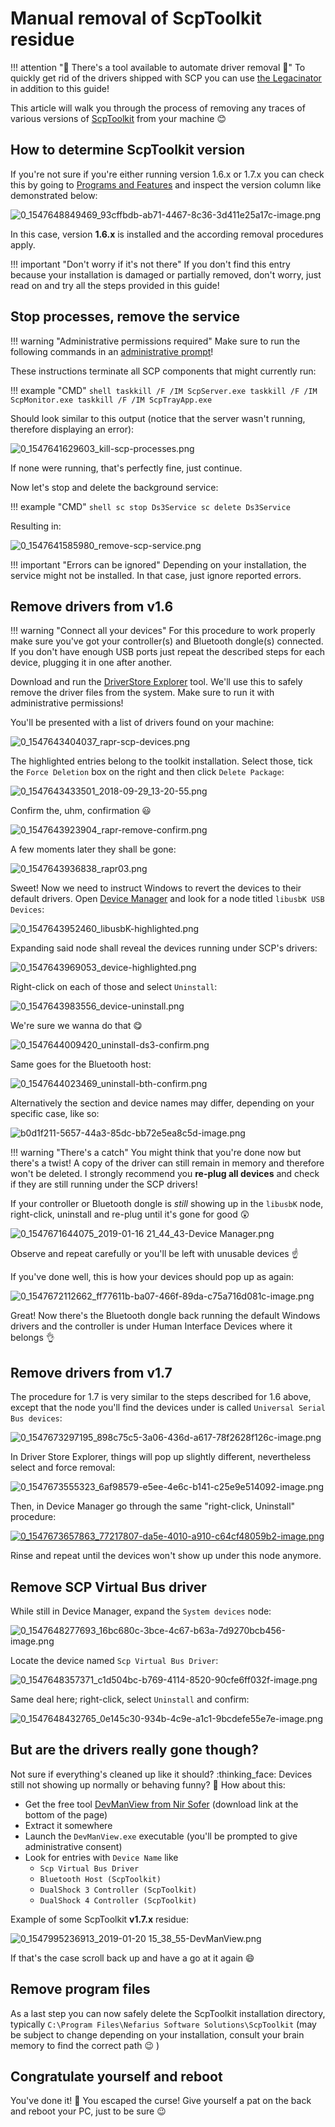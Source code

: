 # Manual removal of ScpToolkit residue

!!! attention "🚨 There's a tool available to automate driver removal 🚨"
    To quickly get rid of the drivers shipped with SCP you can use [the Legacinator](https://github.com/nefarius/Legacinator) in addition to this guide!

This article will walk you through the process of removing any traces of various versions of [ScpToolkit](https://github.com/nefarius/ScpToolkit) from your machine 😊

## How to determine ScpToolkit version

If you're not sure if you're either running version 1.6.x or 1.7.x you can check this by going to [Programs and Features](https://support.4it.com.au/article/shortcut-opening-programs-features-windows-10-8-1-7/) and inspect the version column like demonstrated below:

![0_1547648849469_93cffbdb-ab71-4467-8c36-3d411e25a17c-image.png](../../assets/uploads/files/1547648848565-93cffbdb-ab71-4467-8c36-3d411e25a17c-image.png)

In this case, version **1.6.x** is installed and the according removal procedures apply.

!!! important "Don't worry if it's not there"
    If you don't find this entry because your installation is damaged or partially removed, don't worry, just read on and try all the steps provided in this guide!

## Stop processes, remove the service

!!! warning "Administrative permissions required"
    Make sure to run the following commands in an [administrative prompt](https://www.thewindowsclub.com/how-to-run-command-prompt-as-an-administrator)!

These instructions terminate all SCP components that might currently run:

!!! example "CMD"
    ```shell
    taskkill /F /IM ScpServer.exe
    taskkill /F /IM ScpMonitor.exe
    taskkill /F /IM ScpTrayApp.exe
    ```

Should look similar to this output (notice that the server wasn't running, therefore displaying an error):

![0_1547641629603_kill-scp-processes.png](../../assets/uploads/files/1547641628112-kill-scp-processes.png)

If none were running, that's perfectly fine, just continue.

Now let's stop and delete the background service:

!!! example "CMD"
    ```shell
    sc stop Ds3Service
    sc delete Ds3Service
    ```

Resulting in:

![0_1547641585980_remove-scp-service.png](../../assets/uploads/files/1547641584655-remove-scp-service.png)

!!! important "Errors can be ignored"
    Depending on your installation, the service might not be installed. In that case, just ignore reported errors.

## Remove drivers from v1.6

!!! warning "Connect all your devices"
    For this procedure to work properly make sure you've got your controller(s) and Bluetooth dongle(s) connected. If you don't have enough USB ports just repeat the described steps for each device, plugging it in one after another.

Download and run the [DriverStore Explorer](https://github.com/lostindark/DriverStoreExplorer/releases/latest) tool. We'll use this to safely remove the driver files from the system. Make sure to run it with administrative permissions!

You'll be presented with a list of drivers found on your machine:

![0_1547643404037_rapr-scp-devices.png](../../assets/uploads/files/1547643402664-rapr-scp-devices.png)

The highlighted entries belong to the toolkit installation. Select those, tick the `Force Deletion` box on the right and then click `Delete Package`:

![0_1547643433501_2018-09-29_13-20-55.png](../../assets/uploads/files/1547643432079-2018-09-29_13-20-55.png)

Confirm the, uhm, confirmation 😃

![0_1547643923904_rapr-remove-confirm.png](../../assets/uploads/files/1547643922531-rapr-remove-confirm.png)

A few moments later they shall be gone:

![0_1547643936838_rapr03.png](../../assets/uploads/files/1547643935439-rapr03.png)

Sweet! Now we need to instruct Windows to revert the devices to their default drivers. Open [Device Manager](https://www.lifewire.com/how-to-open-device-manager-2626075) and look for a node titled `libusbK USB Devices`:

![0_1547643952460_libusbK-highlighted.png](../../assets/uploads/files/1547643950981-libusbk-highlighted.png)

Expanding said node shall reveal the devices running under SCP's drivers:

![0_1547643969053_device-highlighted.png](../../assets/uploads/files/1547643967570-device-highlighted.png)

Right-click on each of those and select `Uninstall`:

![0_1547643983556_device-uninstall.png](../../assets/uploads/files/1547643982017-device-uninstall.png)

We're sure we wanna do that 😋

![0_1547644009420_uninstall-ds3-confirm.png](../../assets/uploads/files/1547644007870-uninstall-ds3-confirm.png)

Same goes for the Bluetooth host:

![0_1547644023469_uninstall-bth-confirm.png](../../assets/uploads/files/1547644021917-uninstall-bth-confirm.png)

Alternatively the section and device names may differ, depending on your specific case, like so:

![b0d1f211-5657-44a3-85dc-bb72e5ea8c5d-image.png](../../assets/uploads/files/1580151517398-b0d1f211-5657-44a3-85dc-bb72e5ea8c5d-image.png)

!!! warning "There's a catch"
    You might think that you're done now but there's a twist! A copy of the driver can still remain in memory and therefore won't be deleted. I strongly recommend you **re-plug all devices** and check if they are still running under the SCP drivers!

If your controller or Bluetooth dongle is *still* showing up in the `libusbK` node, right-click, uninstall and re-plug until it's gone for good :astonished:  

![0_1547671644075_2019-01-16 21_44_43-Device Manager.png](../../assets/uploads/files/1547671642726-2019-01-16-21_44_43-device-manager.png)

Observe and repeat carefully or you'll be left with unusable devices :point_up:

If you've done well, this is how your devices should pop up as again:

![0_1547672112662_ff77611b-ba07-466f-89da-c75a716d081c-image.png](../../assets/uploads/files/1547672111087-ff77611b-ba07-466f-89da-c75a716d081c-image.png)

Great! Now there's the Bluetooth dongle back running the default Windows drivers and the controller is under Human Interface Devices where it belongs :ok_hand:

## Remove drivers from v1.7

The procedure for 1.7 is very similar to the steps described for 1.6 above, except that the node you'll find the devices under is called `Universal Serial Bus devices`:

![0_1547673297195_898c75c5-3a06-436d-a617-78f2628f126c-image.png](../../assets/uploads/files/1547673295517-898c75c5-3a06-436d-a617-78f2628f126c-image.png)

In Driver Store Explorer, things will pop up slightly different, nevertheless select and force removal:

![0_1547673555323_6af98579-e5ee-4e6c-b141-c25e9e514092-image.png](../../assets/uploads/files/1547673553885-6af98579-e5ee-4e6c-b141-c25e9e514092-image.png)

Then, in Device Manager go through the same "right-click, Uninstall" procedure:

[![0_1547673657863_77217807-da5e-4010-a910-c64cf48059b2-image.png](../../assets/uploads/files/1547673656231-77217807-da5e-4010-a910-c64cf48059b2-image.png)]()

Rinse and repeat until the devices won't show up under this node anymore.

## Remove SCP Virtual Bus driver

While still in Device Manager, expand the `System devices` node:

![0_1547648277693_16bc680c-3bce-4c67-b63a-7d9270bcb456-image.png](../../assets/uploads/files/1547648276291-16bc680c-3bce-4c67-b63a-7d9270bcb456-image.png)

Locate the device named `Scp Virtual Bus Driver`:

![0_1547648357371_c1d504bc-b769-4114-8520-90cfe6ff032f-image.png](../../assets/uploads/files/1547648356789-c1d504bc-b769-4114-8520-90cfe6ff032f-image.png)

Same deal here; right-click, select `Uninstall` and confirm:

![0_1547648432765_0e145c30-934b-4c9e-a1c1-9bcdefe55e7e-image.png](../../assets/uploads/files/1547648431488-0e145c30-934b-4c9e-a1c1-9bcdefe55e7e-image.png)

## But are the drivers really gone though?

Not sure if everything's cleaned up like it should? :thinking_face:  Devices still not showing up normally or behaving funny? :clown_face: How about this:

- Get the free tool [DevManView from Nir Sofer](https://www.nirsoft.net/utils/device_manager_view.html) (download link at the bottom of the page)
- Extract it somewhere
- Launch the `DevManView.exe` executable (you'll be prompted to give administrative consent)
- Look for entries with `Device Name` like
    - `Scp Virtual Bus Driver`
    - `Bluetooth Host (ScpToolkit)`
    - `DualShock 3 Controller (ScpToolkit)`
    - `DualShock 4 Controller (ScpToolkit)`

Example of some ScpToolkit **v1.7.x** residue:

![0_1547995236913_2019-01-20 15_38_55-DevManView.png](../../assets/uploads/files/1547995235844-2019-01-20-15_38_55-devmanview.png) 

If that's the case scroll back up and have a go at it again :smile: 

## Remove program files

As a last step you can now safely delete the ScpToolkit installation directory, typically `C:\Program Files\Nefarius Software Solutions\ScpToolkit` (may be subject to change depending on your installation, consult your brain memory to find the correct path :wink: )

## Congratulate yourself and reboot

You've done it! :tada: You escaped the curse! Give yourself a pat on the back and reboot your PC, just to be sure :wink:

